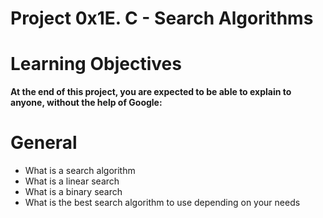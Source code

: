 # Project 0x1E. C - Search Algorithms

# Learning Objectives
**At the end of this project, you are expected to be able to explain to anyone, without the help of Google:**

# General
- What is a search algorithm
- What is a linear search
- What is a binary search
- What is the best search algorithm to use depending on your needs

